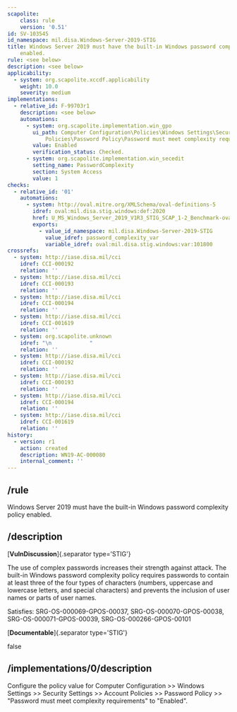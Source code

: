 ```yaml
---
scapolite:
    class: rule
    version: '0.51'
id: SV-103545
id_namespace: mil.disa.Windows-Server-2019-STIG
title: Windows Server 2019 must have the built-in Windows password complexity policy
    enabled.
rule: <see below>
description: <see below>
applicability:
  - system: org.scapolite.xccdf.applicability
    weight: 10.0
    severity: medium
implementations:
  - relative_id: F-99703r1
    description: <see below>
    automations:
      - system: org.scapolite.implementation.win_gpo
        ui_path: Computer Configuration\Policies\Windows Settings\Security Settings\Account
            Policies\Password Policy\Password must meet complexity requirements
        value: Enabled
        verification_status: Checked.
      - system: org.scapolite.implementation.win_secedit
        setting_name: PasswordComplexity
        section: System Access
        value: 1
checks:
  - relative_id: '01'
    automations:
      - system: http://oval.mitre.org/XMLSchema/oval-definitions-5
        idref: oval:mil.disa.stig.windows:def:2020
        href: U_MS_Windows_Server_2019_V1R3_STIG_SCAP_1-2_Benchmark-oval.xml
        exports:
          - value_id_namespace: mil.disa.Windows-Server-2019-STIG
            value_idref: password_complexity_var
            variable_idref: oval:mil.disa.stig.windows:var:101800
crossrefs:
  - system: http://iase.disa.mil/cci
    idref: CCI-000192
    relation: ''
  - system: http://iase.disa.mil/cci
    idref: CCI-000193
    relation: ''
  - system: http://iase.disa.mil/cci
    idref: CCI-000194
    relation: ''
  - system: http://iase.disa.mil/cci
    idref: CCI-001619
    relation: ''
  - system: org.scapolite.unknown
    idref: "\n            "
    relation: ''
  - system: http://iase.disa.mil/cci
    idref: CCI-000192
    relation: ''
  - system: http://iase.disa.mil/cci
    idref: CCI-000193
    relation: ''
  - system: http://iase.disa.mil/cci
    idref: CCI-000194
    relation: ''
  - system: http://iase.disa.mil/cci
    idref: CCI-001619
    relation: ''
history:
  - version: r1
    action: created
    description: WN19-AC-000080
    internal_comment: ''
---
```



## /rule

Windows Server 2019 must have the built-in Windows password complexity policy enabled.

## /description

[**VulnDiscussion**]{.separator type='STIG'}

The use of complex passwords increases their strength against attack. The built-in Windows password complexity policy requires passwords to contain at least three of the four types of characters (numbers, uppercase and lowercase letters, and special characters) and prevents the inclusion of user names or parts of user names.

Satisfies: SRG-OS-000069-GPOS-00037, SRG-OS-000070-GPOS-00038, SRG-OS-000071-GPOS-00039, SRG-OS-000266-GPOS-00101

[**Documentable**]{.separator type='STIG'}

false

## /implementations/0/description

Configure the policy value for Computer Configuration >> Windows Settings >> Security Settings >> Account Policies >> Password Policy >> "Password must meet complexity requirements" to "Enabled".
